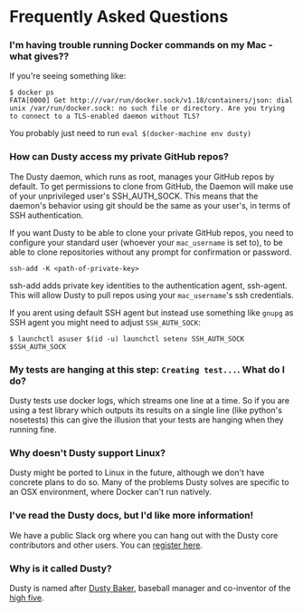 # Frequently Asked Questions

### I'm having trouble running Docker commands on my Mac - what gives??

If you're seeing something like:
```
$ docker ps
FATA[0000] Get http:///var/run/docker.sock/v1.18/containers/json: dial unix /var/run/docker.sock: no such file or directory. Are you trying to connect to a TLS-enabled daemon without TLS?
```

You probably just need to run `eval $(docker-machine env dusty)`

### How can Dusty access my private GitHub repos?

The Dusty daemon, which runs as root, manages your GitHub repos by default.
To get permissions to clone from GitHub, the
Daemon will make use of your unprivileged user's SSH_AUTH_SOCK. This means that the daemon's
behavior using git should be the same as your user's, in terms of SSH authentication.

If you want Dusty to be
able to clone your private GitHub repos, you need to configure your standard user (whoever
your `mac_username` is set to), to be able to clone repositories without any prompt for
confirmation or password.

```
ssh-add -K <path-of-private-key>
```
ssh-add adds private key identities to the authentication agent, ssh-agent. This will allow Dusty
to pull repos using your `mac_username`'s ssh credentials.

If you arent using default SSH agent but instead use something like `gnupg` as SSH agent
you might need to adjust `SSH_AUTH_SOCK`:

```
$ launchctl asuser $(id -u) launchctl setenv SSH_AUTH_SOCK $SSH_AUTH_SOCK
```

### My tests are hanging at this step: `Creating test...`.  What do I do?
Dusty tests use docker logs, which streams one line at a time.  So if you are using a test library which outputs its results on a single line (like python's nosetests) this can give the illusion that your tests are hanging when they running fine.

### Why doesn't Dusty support Linux?

Dusty might be ported to Linux in the future, although we don't have concrete plans to
do so. Many of the problems Dusty solves are specific to an OSX environment, where
Docker can't run natively.

### I've read the Dusty docs, but I'd like more information!

We have a public Slack org where you can hang out with the Dusty core contributors
and other users. You can [register here](https://dusty-slackin.herokuapp.com/).

### Why is it called Dusty?

Dusty is named after [Dusty Baker](https://en.wikipedia.org/wiki/Dusty_Baker),
baseball manager and co-inventor of the [high five](https://en.wikipedia.org/wiki/High_five).
